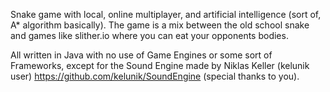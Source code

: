 Snake game with local, online multiplayer, and artificial intelligence (sort of, A* algorithm basically).
The game is a mix between the old school snake and games like slither.io where you can eat your opponents bodies.

All written in Java with no use of Game Engines or some sort of Frameworks, except for the Sound Engine made by 
Niklas Keller (kelunik user)  https://github.com/kelunik/SoundEngine (special thanks to you). 
